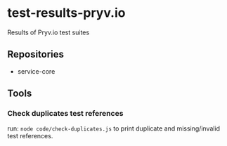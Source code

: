 # test-results-pryv.io
Results of Pryv.io test suites

## Repositories

- service-core

## Tools

### Check duplicates test references

run: `node code/check-duplicates.js` to print duplicate and missing/invalid test references.